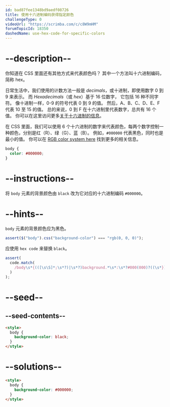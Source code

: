 ```yaml
---
id: bad87fee1348bd9aedf08726
title: 使用十六进制编码获得指定颜色
challengeType: 0
videoUrl: "https://scrimba.com/c/c8W9mHM"
forumTopicId: 18350
dashedName: use-hex-code-for-specific-colors
---
```


# --description--

你知道在 CSS 里面还有其他方式来代表颜色吗？ 其中一个方法叫十六进制编码，简称 hex。

日常生活中，我们使用的计数方法一般是 <dfn>decimals</dfn>，或十进制，即使用数字 0 到 9 来表示。 而 <dfn>Hexadecimals</dfn>（或 <dfn>hex</dfn>）基于 16 位数字， 它包括 16 种不同字符。 像十进制一样，0-9 的符号代表 0 到 9 的值。 然后，A、B、C、D、E、F 代表 10 至 15 的值。 总的来说，0 到 F 在十六进制里代表数字，总共有 16 个值。 你可以在这里访问更多[关于十六进制的信息](https://en.wikipedia.org/wiki/Hexadecimal)。

在 CSS 里面，我们可以使用 6 个十六进制的数字来代表颜色，每两个数字控制一种颜色，分别是红（R）、绿（G）、蓝（B）。 例如，`#000000` 代表黑色，同时也是最小的值。 你可以在 [RGB color system here](https://en.wikipedia.org/wiki/RGB_color_model) 找到更多的相关信息。

```css
body {
  color: #000000;
}
```

# --instructions--

将 `body` 元素的背景颜色由 `black` 改为它对应的十六进制编码 `#000000`。

# --hints--

`body` 元素的背景颜色应为黑色。

```js
assert($("body").css("background-color") === "rgb(0, 0, 0)");
```

应使用 `hex code` 来替换 `black`。

```js
assert(
  code.match(
    /body\s*{(([\s\S]*;\s*?)|\s*?)background.*\s*:\s*?#000(000)?((\s*})|(;[\s\S]*?}))/gi
  )
);
```

# --seed--

## --seed-contents--

```html
<style>
  body {
    background-color: black;
  }
</style>
```

# --solutions--

```html
<style>
  body {
    background-color: #000000;
  }
</style>
```
